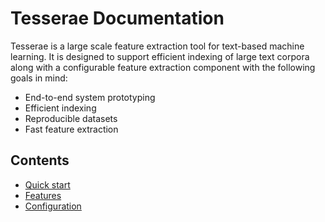 # Tesserae Documentation

Tesserae is a large scale feature extraction tool for text-based machine
learning. It is designed to support efficient indexing of large text corpora
along with a configurable feature extraction component with the following goals
in mind:

* End-to-end system prototyping
* Efficient indexing
* Reproducible datasets
* Fast feature extraction

## Contents

* [Quick start](quick-start.md)
* [Features](features.md)
* [Configuration](configuration.md)
